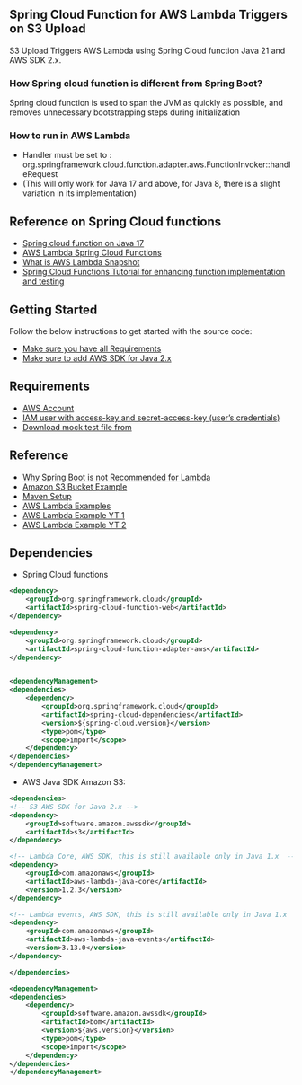 ## Spring Cloud Function for AWS Lambda Triggers on S3 Upload

S3 Upload Triggers AWS Lambda using Spring Cloud function Java 21 and AWS SDK 2.x.

### How Spring cloud function is different from Spring Boot?

Spring cloud function is used to span the JVM as quickly as possible, and removes unnecessary bootstrapping steps during initialization


### How to run in AWS Lambda

- Handler must be set to : org.springframework.cloud.function.adapter.aws.FunctionInvoker::handleRequest
- (This will only work for Java 17 and above, for Java 8, there is a slight variation in its implementation)

## Reference on Spring Cloud functions

- [Spring cloud function on Java 17](https://youtu.be/bxK4GscuVgs)
- [AWS Lambda Spring Cloud Functions](https://www.danvega.dev/blog/aws-lambda-snapstart-spring)
- [What is AWS Lambda Snapshot](https://docs.aws.amazon.com/lambda/latest/dg/snapstart.html)
- [Spring Cloud Functions Tutorial for enhancing function implementation and testing](https://www.youtube.com/watch?v=dotPoJXXdQc)

## Getting Started

Follow the below instructions to get started with the source code:
- [Make sure you have all Requirements](#requirements)
- [Make sure to add AWS SDK for Java 2.x ](#Dependencies)

## Requirements

- [AWS Account](https://aws.amazon.com/console/)
- [IAM user with access-key and secret-access-key (user’s credentials)](https://lightsail.aws.amazon.com/ls/docs/en_us/articles/amazon-lightsail-managing-access-for-an-iam-user)
- [Download mock test file from](https://www.mockaroo.com/)


## Reference

- [Why Spring Boot is not Recommended for Lambda](https://www.reddit.com/r/java/comments/y4kuvr/is_anyone_using_java_spring_boot_in_aws_lambda/)
- [Amazon S3 Bucket Example](https://docs.aws.amazon.com/code-library/latest/ug/java_2_s3_code_examples.html)
- [Maven Setup](https://docs.aws.amazon.com/sdk-for-java/latest/developer-guide/setup-project-maven.html)
- [AWS Lambda Examples](https://docs.aws.amazon.com/sdk-for-java/latest/developer-guide/java_lambda_code_examples.html)
- [AWS Lambda Example YT 1](https://www.youtube.com/watch?v=3oV4Nj_ruOA)
- [AWS Lambda Example YT 2](https://www.youtube.com/watch?v=wk8Lk8R7Pck&t=3s)


## Dependencies

- Spring Cloud functions


```xml
<dependency>
    <groupId>org.springframework.cloud</groupId>
    <artifactId>spring-cloud-function-web</artifactId>
</dependency>

<dependency>
    <groupId>org.springframework.cloud</groupId>
    <artifactId>spring-cloud-function-adapter-aws</artifactId>
</dependency>


<dependencyManagement>
<dependencies>
    <dependency>
        <groupId>org.springframework.cloud</groupId>
        <artifactId>spring-cloud-dependencies</artifactId>
        <version>${spring-cloud.version}</version>
        <type>pom</type>
        <scope>import</scope>
    </dependency>
</dependencies>
</dependencyManagement>
```


- AWS Java SDK Amazon S3:

```xml
<dependencies>
<!-- S3 AWS SDK for Java 2.x -->
<dependency>
    <groupId>software.amazon.awssdk</groupId>
    <artifactId>s3</artifactId>
</dependency>

<!-- Lambda Core, AWS SDK, this is still available only in Java 1.x  -->
<dependency>
    <groupId>com.amazonaws</groupId>
    <artifactId>aws-lambda-java-core</artifactId>
    <version>1.2.3</version>
</dependency>

<!-- Lambda events, AWS SDK, this is still available only in Java 1.x  -->
<dependency>
    <groupId>com.amazonaws</groupId>
    <artifactId>aws-lambda-java-events</artifactId>
    <version>3.13.0</version>
</dependency>

</dependencies>

<dependencyManagement>
<dependencies>
    <dependency>
        <groupId>software.amazon.awssdk</groupId>
        <artifactId>bom</artifactId>
        <version>${aws.version}</version>
        <type>pom</type>
        <scope>import</scope>
    </dependency>
</dependencies>
</dependencyManagement>
```




